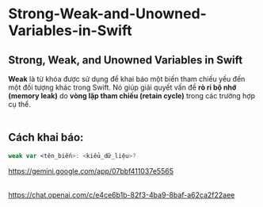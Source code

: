 # Strong-Weak-and-Unowned-Variables-in-Swift
## Strong, Weak, and Unowned Variables in Swift

**Weak** là từ khóa được sử dụng để khai báo một biến tham chiếu yếu đến một đối tượng khác trong Swift. Nó giúp giải quyết vấn đề **rò rỉ bộ nhớ (memory leak)** do **vòng lặp tham chiếu (retain cycle)** trong các trường hợp cụ thể.<br><br>

## Cách khai báo:

```swift
weak var <tên_biến>: <kiểu_dữ_liệu>?


```

https://gemini.google.com/app/07bbf411037e5565 <br><br>

https://chat.openai.com/c/e4ce6b1b-82f3-4ba9-8baf-a62ca2f22aee <br><br>
